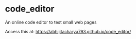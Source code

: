 # code_editor
An online code editor to test small web pages

Access this at: https://abhijitacharya793.github.io/code_editor/


